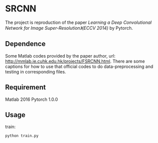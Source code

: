 # SRCNN
The project is reproduction of the paper *Learning a Deep Convolutional Network for Image Super-Resolution》(ECCV 2014)* by Pytorch.
## Dependence
Some Matlab codes provided by the paper author, url: http://mmlab.ie.cuhk.edu.hk/projects/FSRCNN.html.  There are some captions for how to use that official codes to do data-preprocessing and testing in corresponding files.
## Requirement
Matlab 2016  Pytorch 1.0.0
## Usage
train:
```
python train.py
```
